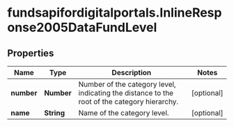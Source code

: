 # fundsapifordigitalportals.InlineResponse2005DataFundLevel

## Properties

Name | Type | Description | Notes
------------ | ------------- | ------------- | -------------
**number** | **Number** | Number of the category level, indicating the distance to the root of the category hierarchy. | [optional] 
**name** | **String** | Name of the category level. | [optional] 


